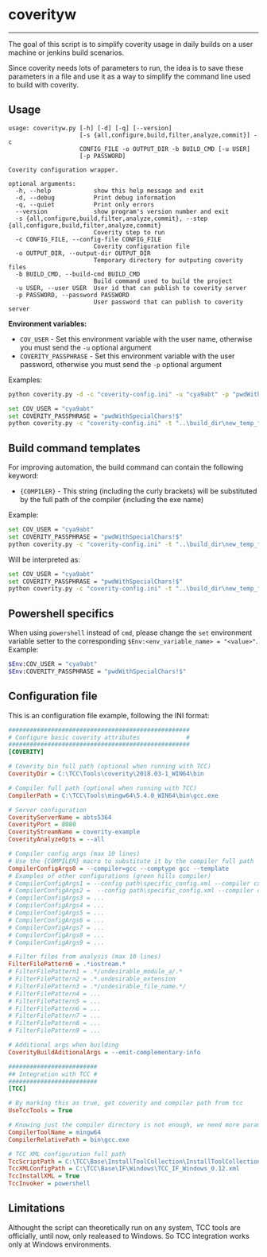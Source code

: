 # coverityw

-----------------------

The goal of this script is to simplify coverity usage in daily builds on a user machine or jenkins build scenarios.

Since coverity needs lots of parameters to run, the idea is to save these parameters in a file and use it as a way to simplify the command line used to build with coverity.

## Usage

```
usage: coverityw.py [-h] [-d] [-q] [--version]
                    [-s {all,configure,build,filter,analyze,commit}] -c
                    CONFIG_FILE -o OUTPUT_DIR -b BUILD_CMD [-u USER]
                    [-p PASSWORD]

Coverity configuration wrapper.

optional arguments:
  -h, --help            show this help message and exit
  -d, --debug           Print debug information
  -q, --quiet           Print only errors
  --version             show program's version number and exit
  -s {all,configure,build,filter,analyze,commit}, --step {all,configure,build,filter,analyze,commit}
                        Coverity step to run
  -c CONFIG_FILE, --config-file CONFIG_FILE
                        Coverity configuration file
  -o OUTPUT_DIR, --output-dir OUTPUT_DIR
                        Temporary directory for outputing coverity files
  -b BUILD_CMD, --build-cmd BUILD_CMD
                        Build command used to build the project
  -u USER, --user USER  User id that can publish to coverity server
  -p PASSWORD, --password PASSWORD
                        User password that can publish to coverity server
```

**Environment variables:**

* `COV_USER` - Set this environment variable with the user name, otherwise you must send the `-u` optional argument
* `COVERITY_PASSPHRASE` - Set this environment variable with the user password, otherwise you must send the `-p` optional argument

Examples:

```bash
python coverity.py -d -c "coverity-config.ini" -u "cya9abt" -p "pwdWithSpecialChars!$" -t "..\build_dir\new_temp_folder" -b "cmake ..\build_dir\. --other-args"
```

```bash
set COV_USER = "cya9abt"
set COVERITY_PASSPHRASE = "pwdWithSpecialChars!$"
python coverity.py -c "coverity-config.ini" -t "..\build_dir\new_temp_folder" -b "cmake ..\build_dir\. --other-args"
```

## Build command templates

For improving automation, the build command can contain the following keyword:

* `{COMPILER}` - This string (including the curly brackets) will be substituted by the full path of the compiler (including the exe name)
  
Example:

```bash
set COV_USER = "cya9abt"
set COVERITY_PASSPHRASE = "pwdWithSpecialChars!$"
python coverity.py -c "coverity-config.ini" -t "..\build_dir\new_temp_folder" -b "{COMPILER} file.cpp"
```

Will be interpreted as:

```bash
set COV_USER = "cya9abt"
set COVERITY_PASSPHRASE = "pwdWithSpecialChars!$"
python coverity.py -c "coverity-config.ini" -t "..\build_dir\new_temp_folder" -b "C:\TCC\Tools\mingw64\5.4.0_WIN64\bin\gcc.exe file.cpp"
```

## Powershell specifics

When using `powershell` instead of `cmd`, please change the `set` environment variable setter to the corresponding `$Env:<env_variable_name> = "<value>"`. Example:

```bash
$Env:COV_USER = "cya9abt"
$Env:COVERITY_PASSPHRASE = "pwdWithSpecialChars!$"
```

## Configuration file

This is an configuration file example, following the INI format:

```ini
###################################################
# Configure basic coverity attributes             #
###################################################
[COVERITY]

# Coverity bin full path (optional when running with TCC)
CoverityDir = C:\TCC\Tools\coverity\2018.03-1_WIN64\bin

# Compiler full path (optional when running with TCC)
CompilerPath = C:\TCC\Tools\mingw64\5.4.0_WIN64\bin\gcc.exe

# Server configuration
CoverityServerName = abts5364
CoverityPort = 8080
CoverityStreamName = coverity-example
CoverityAnalyzeOpts = --all

# Compiler config args (max 10 lines)
# Use the {COMPILER} macro to substitute it by the compiler full path
CompilerConfigArgs0 = --compiler=gcc --comptype gcc --template
# Examples of other configurations (green hills compiler)
# CompilerConfigArgs1 = --config path\specific_config.xml --compiler cxtri --comptype green_hills_cxx --xml-option append_arg:--ppp_translator --xml-option append_arg:"replace/\\|\\| defined\\(register\\)/|| 0" --template
# CompilerConfigArgs2 =  --config path\specific_config.xml --compiler cctri --comptype green_hills --xml-option append_arg:--ppp_translator --xml-option append_arg:"replace/\\|\\| defined\\(register\\)/|| 0" --template
# CompilerConfigArgs3 = ...
# CompilerConfigArgs4 = ...
# CompilerConfigArgs5 = ...
# CompilerConfigArgs6 = ...
# CompilerConfigArgs7 = ...
# CompilerConfigArgs8 = ...
# CompilerConfigArgs9 = ...

# Filter files from analysis (max 10 lines)
FilterFilePattern0 = .*iostream.*
# FilterFilePattern1 = .*/undesirable_module_a/.*
# FilterFilePattern2 = .*.undesirable_extension
# FilterFilePattern3 = .*/undesirable_file_name.*/
# FilterFilePattern4 = ...
# FilterFilePattern5 = ...
# FilterFilePattern6 = ...
# FilterFilePattern7 = ...
# FilterFilePattern8 = ...
# FilterFilePattern9 = ...

# Additional args when building
CoverityBuildAditionalArgs = --emit-complementary-info

#########################
## Integration with TCC #
#########################
[TCC]

# By marking this as true, get coverity and compiler path from tcc
UseTccTools = True

# Knowing just the compiler directory is not enough, we need more parameters
CompilerToolName = mingw64
CompilerRelativePath = bin\gcc.exe

# TCC XML configuration full path
TccScriptPath = C:\TCC\Base\InstallToolCollection\InstallToolCollection.ps1
TccXMLConfigPath = C:\TCC\Base\IF\Windows\TCC_IF_Windows_0.12.xml
TccInstallXML = True
TccInvoker = powershell
```

## Limitations

Althought the script can theoretically run on any system, TCC tools are officially, until now, only realeased to Windows. So TCC integration works only at Windows environments.